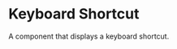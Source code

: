 # Keyboard Shortcut

A component that displays a keyboard shortcut.

<ComponentPreview name="keyboard-shortcut/examples/main" />